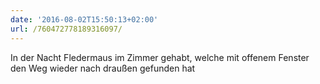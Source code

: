 ```yaml
---
date: '2016-08-02T15:50:13+02:00'
url: /760472778189316097/
---
```

In der Nacht Fledermaus im Zimmer gehabt, welche mit offenem Fenster den Weg wieder nach draußen gefunden hat
